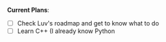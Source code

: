 **Current Plans**:

- [ ] Check Luv's roadmap and get to know what to do
 - [ ] Learn C++ (I already know Python